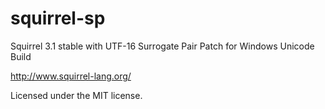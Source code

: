 squirrel-sp
===========

Squirrel 3.1 stable with UTF-16 Surrogate Pair Patch for Windows Unicode Build

http://www.squirrel-lang.org/

Licensed under the MIT license.
